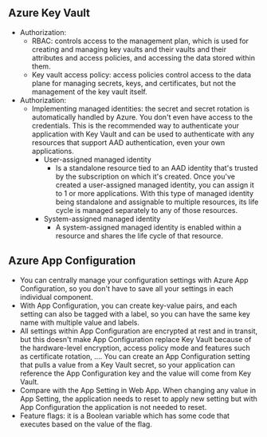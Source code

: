 ## Azure Key Vault
- Authorization:
	- RBAC: controls access to the management plan, which is used for creating and managing key vaults and their vaults and their attributes and access policies, and accessing the data stored within them.
	- Key vault access policy: access policies control access to the data plane for managing secrets, keys, and certificates, but not the management of the key vault itself.
- Authorization:
	- Implementing managed identities: the secret and secret rotation is automatically handled by Azure. You don't even have access to the credentials. This is the recommended way to authenticate your application with Key Vault and can be used to authenticate with any resources that support AAD authentication, even your own applications.
		- User-assigned managed identity
			- Is a standalone resource tied to an AAD identity that's trusted by the subscription on which it's created. Once you've created a user-assigned managed identity, you can assign it to 1 or more applications. With this type of managed identity being standalone and assignable to multiple resources, its life cycle is managed separately to any of those resources.
		- System-assigned managed identity
			- A system-assigned managed identity is enabled within a resource and shares the life cycle of that resource.
## Azure App Configuration
- You can centrally manage your configuration settings with Azure App Configuration, so you don't have to save all your settings in each individual component.
- With App Configuration, you can create key-value pairs, and each setting can also be tagged with a label, so you can have the same key name with multiple value and labels.
- All settings within App Configuration are encrypted at rest and in transit, but this doesn't make App Configuration replace Key Vault because of the hardware-level encryption, access policy mode and features such as certificate rotation, .... You can create an App Configuration setting that pulls a value from a Key Vault secret, so your application can reference the App Configuration key and the value will come from Key Vault.
- Compare with the App Setting in Web App. When changing any value in App Setting, the application needs to reset to apply new setting but with App Configuration the application is not needed to reset.
- Feature flags: it is a Boolean variable which has some code that executes based on the value of the flag.